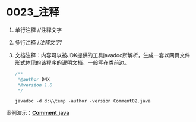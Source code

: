 # 0023_注释

1. 单行注释  //注释文字
2. 多行注释  /*注释文字*/
3. 文档注释：内容可以被JDK提供的工具javadoc所解析，生成一套以网页文件形式体现的该程序的说明文档，一般写在类前边。
    
    ```java
    /**
     *@author DNX
     *@version 1.0
     */
    ```
    
    `javadoc -d d:\\temp -author -version Comment02.java`
    

案例演示：**[Comment.java](https://github.com/dnx00/Notes_on_the_Course_of_Han_Shunping_Gradually_Learning_Java/blob/main/Chapter02_Java%E6%A6%82%E8%BF%B0/0023_%E6%B3%A8%E9%87%8A/Comment.java)**
